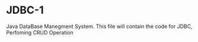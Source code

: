 # JDBC-1
Java DataBase Manegment System. This file will contain the code for JDBC, Perfoming CRUD Operation
